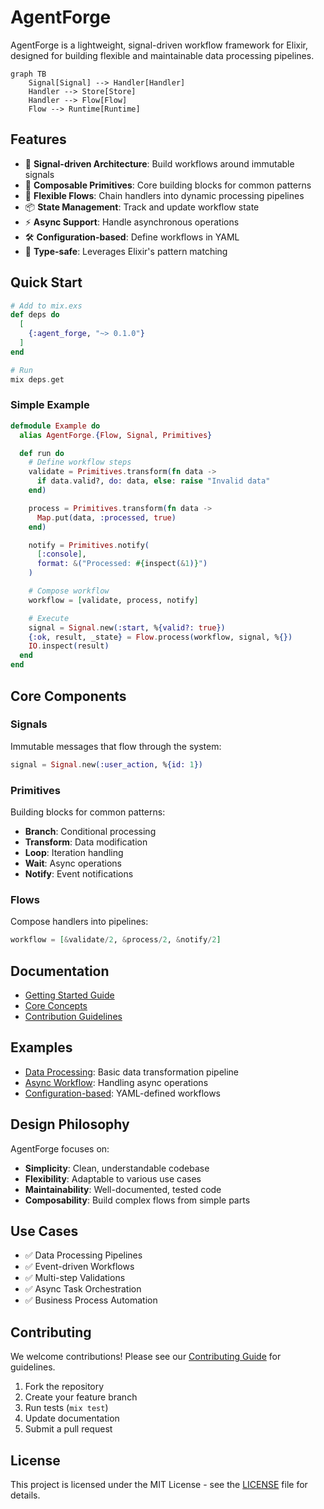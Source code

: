 # AgentForge

AgentForge is a lightweight, signal-driven workflow framework for Elixir, designed for building flexible and maintainable data processing pipelines.

```mermaid
graph TB
    Signal[Signal] --> Handler[Handler]
    Handler --> Store[Store]
    Handler --> Flow[Flow]
    Flow --> Runtime[Runtime]
```

## Features

- 🔄 **Signal-driven Architecture**: Build workflows around immutable signals
- 🧩 **Composable Primitives**: Core building blocks for common patterns
- 🔀 **Flexible Flows**: Chain handlers into dynamic processing pipelines
- 📦 **State Management**: Track and update workflow state
- ⚡ **Async Support**: Handle asynchronous operations
- 🛠 **Configuration-based**: Define workflows in YAML
- 💪 **Type-safe**: Leverages Elixir's pattern matching

## Quick Start

```elixir
# Add to mix.exs
def deps do
  [
    {:agent_forge, "~> 0.1.0"}
  ]
end

# Run
mix deps.get
```

### Simple Example

```elixir
defmodule Example do
  alias AgentForge.{Flow, Signal, Primitives}

  def run do
    # Define workflow steps
    validate = Primitives.transform(fn data ->
      if data.valid?, do: data, else: raise "Invalid data"
    end)

    process = Primitives.transform(fn data ->
      Map.put(data, :processed, true)
    end)

    notify = Primitives.notify(
      [:console],
      format: &("Processed: #{inspect(&1)}")
    )

    # Compose workflow
    workflow = [validate, process, notify]

    # Execute
    signal = Signal.new(:start, %{valid?: true})
    {:ok, result, _state} = Flow.process(workflow, signal, %{})
    IO.inspect(result)
  end
end
```

## Core Components

### Signals
Immutable messages that flow through the system:
```elixir
signal = Signal.new(:user_action, %{id: 1})
```

### Primitives
Building blocks for common patterns:
- **Branch**: Conditional processing
- **Transform**: Data modification
- **Loop**: Iteration handling
- **Wait**: Async operations
- **Notify**: Event notifications

### Flows
Compose handlers into pipelines:
```elixir
workflow = [&validate/2, &process/2, &notify/2]
```

## Documentation

- [Getting Started Guide](guides/getting_started.md)
- [Core Concepts](guides/core_concepts.md)
- [Contribution Guidelines](CONTRIBUTING.md)

## Examples

- [Data Processing](examples/data_processing.exs): Basic data transformation pipeline
- [Async Workflow](examples/async_workflow.exs): Handling async operations
- [Configuration-based](examples/config_workflow.exs): YAML-defined workflows

## Design Philosophy

AgentForge focuses on:
- **Simplicity**: Clean, understandable codebase
- **Flexibility**: Adaptable to various use cases
- **Maintainability**: Well-documented, tested code
- **Composability**: Build complex flows from simple parts

## Use Cases

- ✅ Data Processing Pipelines
- ✅ Event-driven Workflows
- ✅ Multi-step Validations
- ✅ Async Task Orchestration
- ✅ Business Process Automation

## Contributing

We welcome contributions! Please see our [Contributing Guide](CONTRIBUTING.md) for guidelines.

1. Fork the repository
2. Create your feature branch
3. Run tests (`mix test`)
4. Update documentation
5. Submit a pull request

## License

This project is licensed under the MIT License - see the [LICENSE](LICENSE) file for details.
